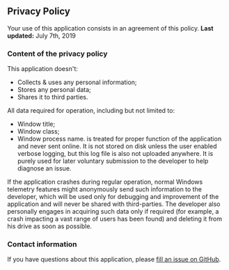 ## Privacy Policy

Your use of this application consists in an agreement of this policy.
**Last updated:** July 7th, 2019


### Content of the privacy policy

This application doesn't:
- Collects & uses any personal information;
- Stores any personal data;
- Shares it to third parties.

All data required for operation, including but not limited to:
- Window title;
- Window class;
- Window process name.
is treated for proper function of the application and never sent online. It is not stored on disk unless the user enabled verbose logging, but this log file is also not uploaded anywhere. It is purely used for later voluntary submission to the developer to help diagnose an issue.

If the application crashes during regular operation, normal Windows telemetry features might anonymously send such information to the developer, which will be used only for debugging and improvement of the application and will never be shared with third-parties. The developer also personally engages in acquiring such data only if required (for example, a crash impacting a vast range of users has been found) and deleting it from his drive as soon as possible.


### Contact information

If you have questions about this application, please [fill an issue on GitHub](https://github.com/TranslucentTB/TranslucentTB/issues/new).

